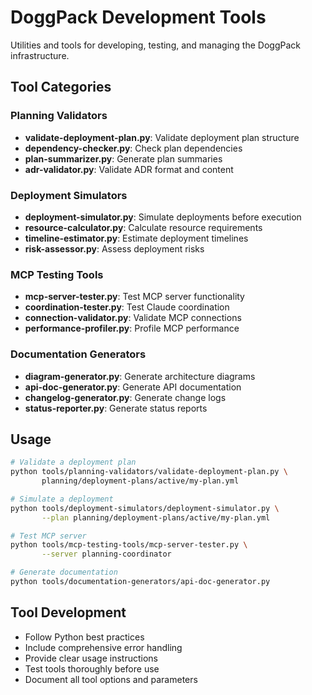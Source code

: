 # DoggPack Development Tools

Utilities and tools for developing, testing, and managing the DoggPack infrastructure.

## Tool Categories

### Planning Validators
- **validate-deployment-plan.py**: Validate deployment plan structure
- **dependency-checker.py**: Check plan dependencies
- **plan-summarizer.py**: Generate plan summaries
- **adr-validator.py**: Validate ADR format and content

### Deployment Simulators
- **deployment-simulator.py**: Simulate deployments before execution
- **resource-calculator.py**: Calculate resource requirements
- **timeline-estimator.py**: Estimate deployment timelines
- **risk-assessor.py**: Assess deployment risks

### MCP Testing Tools
- **mcp-server-tester.py**: Test MCP server functionality
- **coordination-tester.py**: Test Claude coordination
- **connection-validator.py**: Validate MCP connections
- **performance-profiler.py**: Profile MCP performance

### Documentation Generators
- **diagram-generator.py**: Generate architecture diagrams
- **api-doc-generator.py**: Generate API documentation
- **changelog-generator.py**: Generate change logs
- **status-reporter.py**: Generate status reports

## Usage

```bash
# Validate a deployment plan
python tools/planning-validators/validate-deployment-plan.py \
       planning/deployment-plans/active/my-plan.yml

# Simulate a deployment
python tools/deployment-simulators/deployment-simulator.py \
       --plan planning/deployment-plans/active/my-plan.yml

# Test MCP server
python tools/mcp-testing-tools/mcp-server-tester.py \
       --server planning-coordinator

# Generate documentation
python tools/documentation-generators/api-doc-generator.py
```

## Tool Development

- Follow Python best practices
- Include comprehensive error handling
- Provide clear usage instructions
- Test tools thoroughly before use
- Document all tool options and parameters